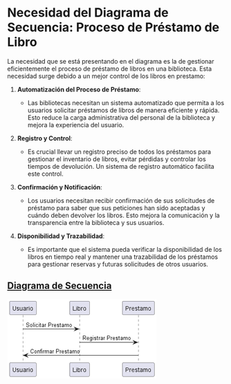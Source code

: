 # Necesidad del Diagrama de Secuencia: Proceso de Préstamo de Libro

La necesidad que se está presentando en el diagrama es la de gestionar eficientemente el proceso de préstamo de libros en una biblioteca. Esta necesidad surge debido a un mejor control de los libros en prestamo:

1. **Automatización del Proceso de Préstamo**:
    - Las bibliotecas necesitan un sistema automatizado que permita a los usuarios solicitar préstamos de libros de manera eficiente y rápida. Esto reduce la carga administrativa del personal de la biblioteca y mejora la experiencia del usuario.

2. **Registro y Control**:
    - Es crucial llevar un registro preciso de todos los préstamos para gestionar el inventario de libros, evitar pérdidas y controlar los tiempos de devolución. Un sistema de registro automático facilita este control.

3. **Confirmación y Notificación**:
    - Los usuarios necesitan recibir confirmación de sus solicitudes de préstamo para saber que sus peticiones han sido aceptadas y cuándo deben devolver los libros. Esto mejora la comunicación y la transparencia entre la biblioteca y sus usuarios.

4. **Disponibilidad y Trazabilidad**:
    - Es importante que el sistema pueda verificar la disponibilidad de los libros en tiempo real y mantener una trazabilidad de los préstamos para gestionar reservas y futuras solicitudes de otros usuarios.

## [Diagrama de Secuencia](aula.wsd)

![Diagrama de Clases](aula.png)
